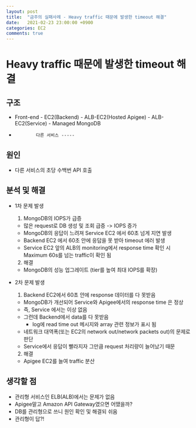```yaml
---
layout: post
title:  "금주의 실패사례 - Heavy traffic 때문에 발생한 timeout 해결"
date:   2021-02-23 23:00:00 +0900
categories: EC2
comments: true
---
```

# Heavy traffic 때문에 발생한 timeout 해결

## 구조
* Front-end - EC2(Backend) - ALB-EC2(Hosted Apigee) - ALB-EC2(Service) - Managed MongoDB
*             다른 서비스 -----

## 원인
* 다른 서비스의 초당 수백번 API 호출

## 분석 및 해결
* 1차 문제 발생
  1. MongoDB의 IOPS가 급증
    - 많은 request로 DB 생성 및 조회 급증 -> IOPS 증가
    - MongoDB의 응답이 느려져 Service EC2 에서 60초 넘게 지연 발생
    - Backend EC2 에서 60초 안에 응답을 못 받아 timeout 에러 발생
    - Service EC2 앞의 ALB의 monitoring에서 response time 확인 시 Maximum 60s를 넘는 traffic이 확인 됨
  2. 해결
    - MongoDB의 성능 업그레이트 (tier를 높여 최대 IOPS를 확장)

* 2차 문제 발생
  1. Backend EC2에서 60초 안에 response 데이터를 다 못받음
    - MongoDB가 개선되어 Service와 Apigee에서의 response time 은 정상
    - 즉, Service 에서는 이상 없음
    - 그런데 Backend에서 data를 다 못받음
      - log에 read time out 메시지와 array 관련 정보가 표시 됨
    - 네트워크 대역폭(또는 EC2의 network out/network packets out)의 문제로 판단
    - Service에서 응답이 빨라지자 그만큼 request 처리량이 늘어났기 때문
  2. 해결
    - Apigee EC2를 늘여 traffic 분산

## 생각할 점
* 관리형 서비스인 ELB(ALB)에서는 문제가 없음
* Apigee말고 Amazon API Gateway였으면 어땠을까?
* DB를 관리형으로 쓰니 원인 확인 및 해결되 쉬움
* 관리형이 답?!
